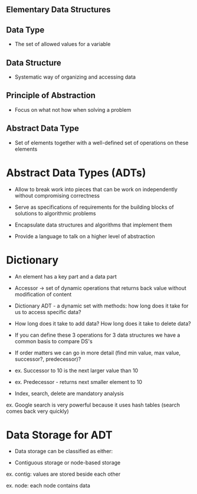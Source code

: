 ## Elementary Data Structures

## Data Type

- The set of allowed values for a variable

## Data Structure

- Systematic way of organizing and accessing data

## Principle of Abstraction

- Focus on what not how when solving a problem

## Abstract Data Type

- Set of elements together with a well-defined set of operations on these elements

# Abstract Data Types (ADTs)

- Allow to break work into pieces that can be work on independently without compromising correctness

- Serve as specifications of requirements for the building blocks of solutions to algorithmic problems

- Encapsulate data structures and algorithms that implement them

- Provide a language to talk on a higher level of abstraction

# Dictionary

- An element has a key part and a data part

- Accessor -> set of dynamic operations that returns back value without modification of content

- Dictionary ADT - a dynamic set with methods: how long does it take for us to access specific data?

- How long does it take to add data? How long does it take to delete data?

- If you can define these 3 operations for 3 data structures we have a common basis to compare DS's

- If order matters we can go in more detail (find min value, max value, successor?, predecessor)?

- ex. Successor to 10 is the next larger value than 10

- ex. Predecessor - returns next smaller element to 10 

- Index, search, delete are mandatory analysis

ex. Google search is very powerful because it uses hash tables (search comes back very quickly)

# Data Storage for ADT

- Data storage can be classified as either:

- Contiguous storage or node-based storage

ex. contig: values are stored beside each other

ex. node: each node contains data

